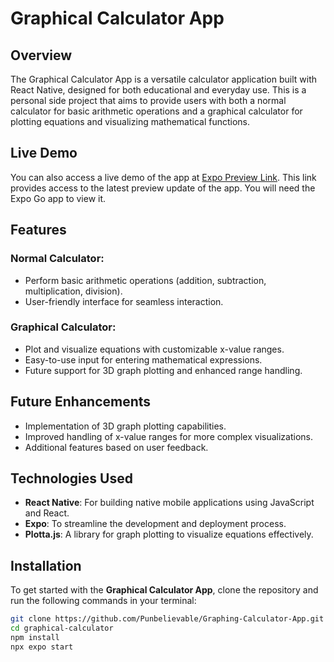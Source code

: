 # **Graphical Calculator App**

## Overview
The Graphical Calculator App is a versatile calculator application built with React Native, designed for both educational and everyday use. This is a personal side project that aims to provide users with both a normal calculator for basic arithmetic operations and a graphical calculator for plotting equations and visualizing mathematical functions.

## Live Demo
You can also access a live demo of the app at [Expo Preview Link](https://expo.dev/preview/update?message=Graphing%20Feature&updateRuntimeVersion=1.0.0&createdAt=2024-08-29T16%3A25%3A09.680Z&slug=exp&projectId=f0bc4007-29d8-47f2-973c-fa5c885f4492&group=3cc05160-5e3c-4864-a95e-9ffc556825c3). 
This link provides access to the latest preview update of the app. You will need the Expo Go app to view it.


## Features

### Normal Calculator:
- Perform basic arithmetic operations (addition, subtraction, multiplication, division).
- User-friendly interface for seamless interaction.

### Graphical Calculator:
- Plot and visualize equations with customizable x-value ranges.
- Easy-to-use input for entering mathematical expressions.
- Future support for 3D graph plotting and enhanced range handling.

## Future Enhancements
- Implementation of 3D graph plotting capabilities.
- Improved handling of x-value ranges for more complex visualizations.
- Additional features based on user feedback.

## Technologies Used
- **React Native**: For building native mobile applications using JavaScript and React.
- **Expo**: To streamline the development and deployment process.
- **Plotta.js**: A library for graph plotting to visualize equations effectively.

## Installation
To get started with the **Graphical Calculator App**, clone the repository and run the following commands in your terminal:

```bash
git clone https://github.com/Punbelievable/Graphing-Calculator-App.git
cd graphical-calculator
npm install
npx expo start

